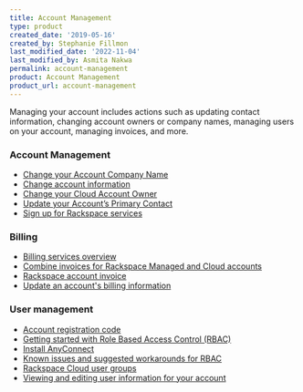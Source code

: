 ```yaml
---
title: Account Management
type: product
created_date: '2019-05-16'
created_by: Stephanie Fillmon
last_modified_date: '2022-11-04'
last_modified_by: Asmita Nakwa
permalink: account-management
product: Account Management
product_url: account-management
---
```


Managing your account includes actions such as updating contact information,
changing account owners or company names, managing users on your account,
managing invoices, and more.

### Account Management

- [Change your Account Company Name](/support/how-to/change-account-company-name)
- [Change account information](/support/how-to/change-account-information/)
- [Change your Cloud Account Owner](/support/how-to/change-account-owner/)
- [Update your Account’s Primary Contact](/support/how-to/change-to-new-primary-contact/)
- [Sign up for Rackspace services](/support/how-to/sign-up-for-rackspace-services/)

### Billing

- [Billing services overview](/support/how-to/billing-services-overview/)
- [Combine invoices for Rackspace Managed and Cloud accounts](/support/how-to/combine-invoices-for-rackspace-managed-and-cloud-accounts/)
- [Rackspace account invoice](/support/how-to/rackspace-account-invoice/)
- [Update an account's billing information](/support/how-to/update-account-billing-information/)

### User management

- [Account registration code](/support/how-to/account-registration-code)
- [Getting started with Role Based Access Control (RBAC)](/support/how-to/getting-started-with-role-based-access-control-rbac/)
- [Install AnyConnect](/support/how-to/anyconnect-install/)
- [Known issues and suggested workarounds for RBAC](/support/how-to/known-issues-and-suggested-workarounds-role-based-access-control-rbac/)
- [Rackspace Cloud user groups](/support/how-to/rackspace-cloud-user-groups/)
- [Viewing and editing user information for your account](/support/how-to/viewing-and-editing-user-information-for-your-account/)
